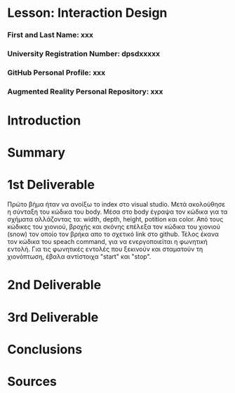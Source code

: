 # Lesson: Interaction Design

### First and Last Name: xxx
### University Registration Number: dpsdxxxxx
### GitHub Personal Profile: xxx
### Augmented Reality Personal Repository: xxx

# Introduction

# Summary


# 1st Deliverable

Πρώτο βήμα ήταν να ανοίξω το index στο visual studio. Μετά ακολούθησε η σύνταξη του κώδικα του body. Μέσα στο body έγραψα τον κώδικα για τα σχήματα αλλάζοντας τα: width, depth, height, potition και color. Από τους κώδικες του χιονιού, βροχής και σκόνης επέλεξα τον κώδικα του χιονιού (snow) τον οποίο τον βρήκα απο το σχετικό link στο github. Τέλος έκανα τον κώδικα του speach command, για να ενεργοποιείται η φωνητική εντολή. Για τις φωνητικές εντολές που ξεκινούν και σταματούν τη χιονόπτωση, έβαλα αντίστοιχα "start" και "stop".
# 2nd Deliverable


# 3rd Deliverable 


# Conclusions


# Sources
